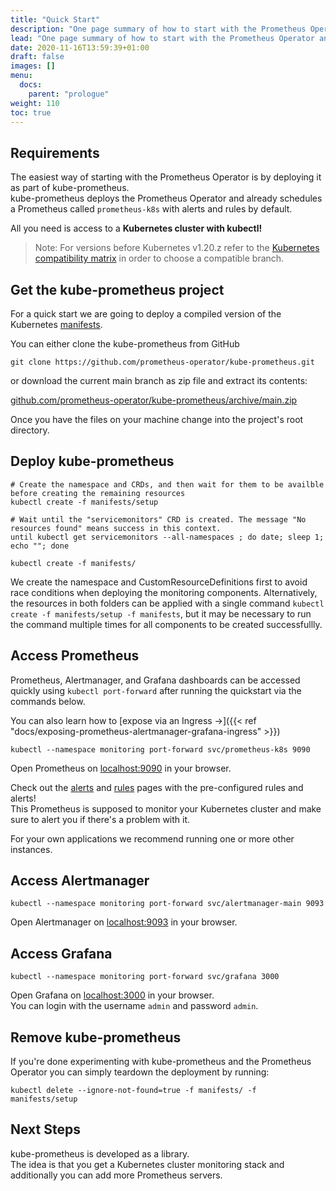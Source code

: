 ```yaml
---
title: "Quick Start"
description: "One page summary of how to start with the Prometheus Operator and kube-prometheus."
lead: "One page summary of how to start with the Prometheus Operator and kube-prometheus."
date: 2020-11-16T13:59:39+01:00
draft: false
images: []
menu:
  docs:
    parent: "prologue"
weight: 110
toc: true
---
```


## Requirements

The easiest way of starting with the Prometheus Operator is by deploying it as part of kube-prometheus.  
kube-prometheus deploys the Prometheus Operator and already schedules a Prometheus called `prometheus-k8s` with alerts and rules by default.

All you need is access to a **Kubernetes cluster with kubectl!**

<!-- TODO: Reference the deploy kube-prometheus to kind tutorial once available  -->

> Note: For versions before Kubernetes v1.20.z refer to the [Kubernetes compatibility matrix](https://github.com/prometheus-operator/kube-prometheus#kubernetes-compatibility-matrix) in order to choose a compatible branch.

## Get the kube-prometheus project

For a quick start we are going to deploy a compiled version of the Kubernetes [manifests](https://github.com/prometheus-operator/kube-prometheus/tree/main/manifests).

You can either clone the kube-prometheus from GitHub

```shell
git clone https://github.com/prometheus-operator/kube-prometheus.git
```

or download the current main branch as zip file and extract its contents:

[github.com/prometheus-operator/kube-prometheus/archive/main.zip](https://github.com/prometheus-operator/kube-prometheus/archive/main.zip)

Once you have the files on your machine change into the project's root directory.

## Deploy kube-prometheus

```shell
# Create the namespace and CRDs, and then wait for them to be availble before creating the remaining resources
kubectl create -f manifests/setup

# Wait until the "servicemonitors" CRD is created. The message "No resources found" means success in this context.
until kubectl get servicemonitors --all-namespaces ; do date; sleep 1; echo ""; done

kubectl create -f manifests/
```

We create the namespace and CustomResourceDefinitions first to avoid race conditions when deploying the monitoring components.
Alternatively, the resources in both folders can be applied with a single command `kubectl create -f manifests/setup -f manifests`,
but it may be necessary to run the command multiple times for all components to be created successfullly.

## Access Prometheus

Prometheus, Alertmanager, and Grafana dashboards can be accessed quickly using `kubectl port-forward` after running the quickstart via the commands below.

You can also learn how to [expose via an Ingress →]({{< ref "docs/exposing-prometheus-alertmanager-grafana-ingress" >}})

```shell
kubectl --namespace monitoring port-forward svc/prometheus-k8s 9090
```

Open Prometheus on [localhost:9090](http://localhost:9090) in your browser.

Check out the [alerts](http://localhost:9090/alerts) and [rules](http://localhost:9090/rules) pages with the pre-configured rules and alerts!  
This Prometheus is supposed to monitor your Kubernetes cluster and make sure to alert you if there's a problem with it.

For your own applications we recommend running one or more other instances.
<!-- TODO: Write a tutorial/doc on self service aspcects of Prometheus Operator -->

## Access Alertmanager

```shell
kubectl --namespace monitoring port-forward svc/alertmanager-main 9093
```

Open Alertmanager on [localhost:9093](http://localhost:9093) in your browser.

<!-- TODO: Link to a document describing how to configure Alertmanager -->

## Access Grafana

```shell
kubectl --namespace monitoring port-forward svc/grafana 3000
```

Open Grafana on [localhost:3000](http://localhost:3000) in your browser.   
You can login with the username `admin` and password `admin`.

## Remove kube-prometheus 

If you're done experimenting with kube-prometheus and the Prometheus Operator you can simply teardown the deployment by running:
```shell
kubectl delete --ignore-not-found=true -f manifests/ -f manifests/setup
```

## Next Steps

kube-prometheus is developed as a library.  
The idea is that you get a Kubernetes cluster monitoring stack and additionally you can add more Prometheus servers.

